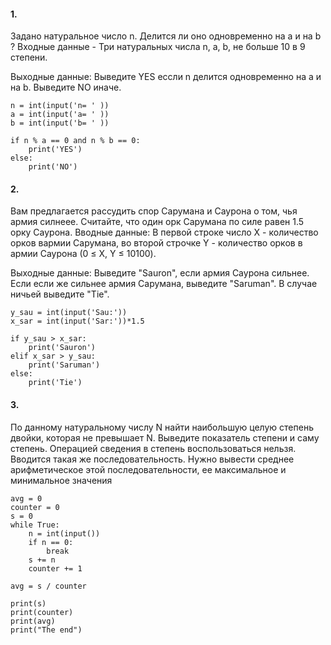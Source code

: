 #### 1. 
Задано натуральное число n. Делится ли оно одновременно на a и на b ?
Входные данные -
Три натуральных числа n, a, b, не больше 10 в 9 степени.

Выходные данные:
Выведите YES ессли n делится одновременно на a и на b.
Выведите NO иначе.

```
n = int(input('n= ' ))
a = int(input('a= ' ))
b = int(input('b= ' ))

if n % a == 0 and n % b == 0:
    print('YES')
else:
    print('NO')
```

#### 2. 
Вам предлагается рассудить спор Сарумана и Саурона о том, чья армия силнеее. Считайте, что один орк Сарумана по силе равен 1.5 орку Саурона.
Вводные данные:
В первой строке число Х - количество орков вармии Сарумана, во второй строчке Y - количество орков в армии Саурона (0 ≤ X, Y ≤ 10100).

Выходные данные:
Выведите "Sauron", если армия Саурона сильнее. Если если же сильнее армия Сарумана, выведите "Saruman". В случае ничьей выведите "Tie".
```
y_sau = int(input('Sau:'))
x_sar = int(input('Sar:'))*1.5

if y_sau > x_sar:
    print('Sauron')
elif x_sar > y_sau:
    print('Saruman')
else:
    print('Tie')
```
#### 3. 

По данному натуральному числу N найти наибольшую целую степень двойки, которая не превышает N. Выведите показатель степени и саму степень.
Операцией сведения в степень воспользоваться нельзя.
Вводится такая же последовательность. Нужно вывести среднее арифметическое этой последовательности, ее максимальное и минимальное значения
```
avg = 0
counter = 0
s = 0
while True:
    n = int(input())
    if n == 0:
        break
    s += n
    counter += 1
    
avg = s / counter

print(s)
print(counter)
print(avg)
print("The end")
```
